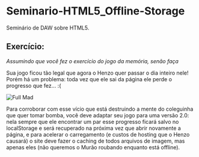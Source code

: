 # Seminario-HTML5_Offline-Storage
Seminário de DAW sobre HTML5.

## Exercício:

_Assumindo que você fez o exercício do jogo da memória, senão faça_

Sua jogo ficou tão legal que agora o Henzo quer passar o dia inteiro nele! Porém há um problema: toda vez que ele sai da página ele perde o progresso que fez... :(

![Full Mad](https://i.ytimg.com/vi/12D6598_02A/hqdefault.jpg)

Para corroborar com esse vício que está destruindo a mente do coleguinha que quer tomar bomba, você deve adaptar seu jogo para uma versão 2.0: nela sempre que ele encontrar um par esse progresso ficará salvo no localStorage e será recuperado na próxima vez que abrir novamente a página, e para acelerar o carregamento (e custos de hosting que o Henzo causará) o site deve fazer o caching de todos arquivos de imagem, mas apenas eles (não queremos o Murão roubando enquanto está offline). 
